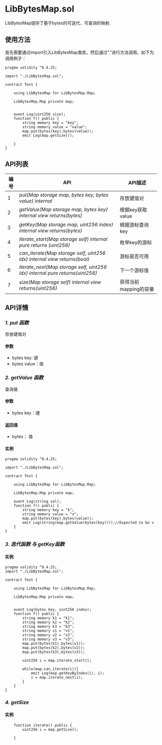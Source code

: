 ﻿# LibBytesMap.sol

LibBytesMap提供了基于bytes的可迭代、可查询的映射.

## 使用方法

首先需要通过import引入LibBytesMap类库，然后通过"."进行方法调用，如下为调用例子：

```
pragma solidity ^0.4.25;

import "./LibBytesMap.sol";

contract Test {
    
    using LibBytesMap for LibBytesMap.Map;
    
    LibBytesMap.Map private map;
    
    
    event Log(uint256 size);
    function f() public {
        string memory key = "key";
        string memory value = "value";
        map.put(bytes(key),bytes(value));
        emit Log(map.getSize());
        
    }
}
```


## API列表

编号 | API | API描述
---|---|---
1 | *put(Map storage map, bytes key, bytes value) internal* | 存放键值对
2 | *getValue(Map storage map, bytes key) internal view returns(bytes)* |根据key获取value
3 | *getKey(Map storage map, uint256 index) internal view returns(bytes)* |根据游标查询key
4 | *iterate_start(Map storage self) internal pure returns (uint256)* | 枚举key的游标
5 | *can_iterate(Map storage self, uint256 idx) internal view returns(bool)* | 游标是否可用
6 | *iterate_next(Map storage self, uint256 idx) internal pure returns(uint256)* | 下一个游标值
7 | *size(Map storage self) internal view returns(uint256)* | 获得当前mapping的容量


## API详情

### ***1. put 函数***

存放键值对

#### 参数

- bytes key: 键
- bytes value：值

### ***2. getValue 函数***

查询值

#### 参数

- bytes key：键

#### 返回值

- bytes： 值

#### 实例

```
pragma solidity ^0.4.25;

import "./LibBytesMap.sol";

contract Test {
    
    using LibBytesMap for LibBytesMap.Map;
    
    LibBytesMap.Map private map;
    
    event Log(string val);
    function f() public {
        string memory key = "k";
        string memory value = "v";
        map.put(bytes(key),bytes(value));
        emit Log(string(map.getValue(bytes(key))));//Expected to be v
    }
}
```

### ***3. 迭代函数 与 getKey函数***

#### 实例

```
pragma solidity ^0.4.25;
import "./LibBytesMap.sol";

contract Test {
    
    using LibBytesMap for LibBytesMap.Map;
    
    LibBytesMap.Map private map;
    
    
    event Log(bytes key, uint256 index);
    function f() public {
        string memory k1 = "k1";
        string memory k2 = "k2";
        string memory k3 = "k3";
        string memory v1 = "v1";
        string memory v2 = "v2";
        string memory v3 = "v3";
        map.put(bytes(k1),bytes(v1));
        map.put(bytes(k2),bytes(v2));
        map.put(bytes(k3),bytes(v3));
    
        uint256 i = map.iterate_start();
        
        while(map.can_iterate(i)){
            emit Log(map.getKeyByIndex(i), i);
            i = map.iterate_next(i);
        }
    }
}
```

### ***4. getSize***

#### 实例

```
    function iterate() public {
        uint256 i = map.getSize();
        
    }
```

